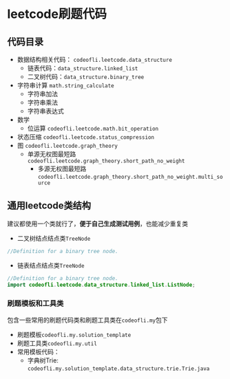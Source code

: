 # leetcode刷题代码
## 代码目录
  
- 数据结构相关代码： `codeofli.leetcode.data_structure`
    - 链表代码：`data_structure.linked_list`
    - 二叉树代码：`data_structure.binary_tree`
- 字符串计算 `math.string_calculate`
  - 字符串加法
  - 字符串乘法
  - 字符串表达式
- 数学
  - 位运算 `codeofli.leetcode.math.bit_operation`
- 状态压缩 `codeofli.leetcode.status_compression`
- 图 `codeofli.leetcode.graph_theory`
  - 单源无权图最短路`codeofli.leetcode.graph_theory.short_path_no_weight`
    - 多源无权图最短路`codeofli.leetcode.graph_theory.short_path_no_weight.multi_source`
## 通用leetcode类结构
建议都使用一个类就行了，**便于自己生成测试用例**，也能减少重复类
- 二叉树结点结点类`TreeNode`

```java
//Definition for a binary tree node.


```
- 链表结点结点类`TreeNode`
```java
//Definition for a binary tree node.
import codeofli.leetcode.data_structure.linked_list.ListNode;
```
### 刷题模板和工具类
包含一些常用的刷题代码类和刷题工具类在`codeofli.my`包下
- 刷题模板`codeofli.my.solution_template`
- 刷题工具类`codeofli.my.util`
- 常用模板代码：
  - 字典树Trie: `codeofli.my.solution_template.data_structure.trie.Trie.java`